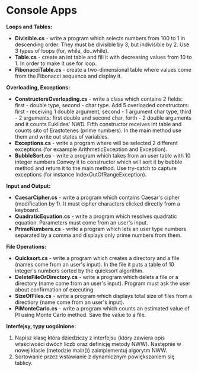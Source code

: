 # Console Apps

**Loops and Tables:** <br/>
- **Divisible.cs** - write a program which selects numbers from 100 to 1 in descending order. They must be divisible by 3, but indivisible by 2. Use 3 types of loops (for, while, do..while). <br/>
- **Table.cs** - create an int table and fill it with decreasing values from 10 to 1. In order to make it use for loop. <br/>
- **FibonacciTable.cs** - create a two-dimensional table where values come from the Fibonacci sequence and display it.<br/>

**Overloading, Exceptions:** <br/>
- **ConstructorsOverloading.cs** - write a class which contains 2 fields: first - double type, second - char type. Add 5 overloaded constructors: first - receiving 1 double argument, second - 1 argument char type, third - 2 arguments: first double and second char, forth - 2 double arguments and it counts Euklides' NWD. Fifth constructor receives int table and counts sito of Erastotenes (prime numbers). In the main method use them and write out states of variables.<br/>
- **Exceptions.cs** - write a program where will be selected 2 different exceptions (for exaample ArithmeticException and Exception).<br/>
- **BubbleSort.cs** - write a program which takes from an user table with 10 integer numbers.Convey it to constructor which will sort it by bubble method and return it to the main method. Use try-catch to capture exceptions (for instance IndexOutOfRangeException).<br/>

**Input and Output:**
- **CaesarCipher.cs** - write a program which contains Caesar's cipher (modification by 1). It must cipher characters clicked directly from a keyboard.<br/>
- **QuadraticEquation.cs** - write a program which resolves quadratic equation. Parameters must come from an user's input.<br/>
- **PrimeNumbers.cs** - write a program which lets an user type numbers separated by a comma and displays only prime numbers from them.<br/>


**File Operations:**
- **Quicksort.cs** - write a program which creates a directory and a file (names come from an user's input). In the file it puts a table of 10 integer's numbers sorted by the quicksort algorithm.<br/>
- **DeleteFileOrDirectory.cs** - write a program which delets a file or a directory (name come from an user's input). Program must ask the user about confirmation of executing <br/> 
- **SizeOfFiles.cs** - write a program which displays total size of files from a directiory (name come from an user's input).<br/>
- **PiMonteCarlo.cs** - write a program which counts an estimated value of PI using Monte Carlo method. Save the value to a file.<br/>

**Interfejsy, typy uogólnione:**
1. Napisz klasę która dziedziczy z interfejsu (który zawiera opis właściwości dwóch liczb oraz definicję metody NWW). Następnie w nowej klasie (metodzie main()) zaimplementuj algorytm NWW.
2. Sortowanie przez wstawianie z dynamicznym powiększaniem się tablicy.


